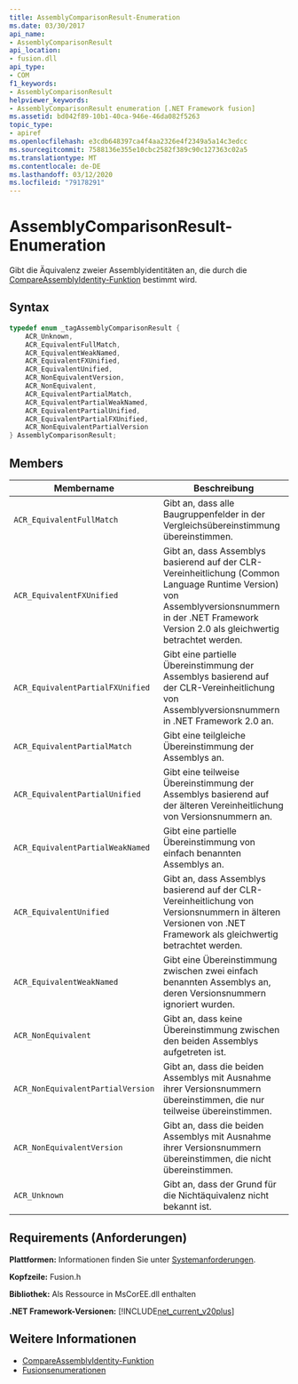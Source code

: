 ```yaml
---
title: AssemblyComparisonResult-Enumeration
ms.date: 03/30/2017
api_name:
- AssemblyComparisonResult
api_location:
- fusion.dll
api_type:
- COM
f1_keywords:
- AssemblyComparisonResult
helpviewer_keywords:
- AssemblyComparisonResult enumeration [.NET Framework fusion]
ms.assetid: bd042f89-10b1-40ca-946e-46da082f5263
topic_type:
- apiref
ms.openlocfilehash: e3cdb648397ca4f4aa2326e4f2349a5a14c3edcc
ms.sourcegitcommit: 7588136e355e10cbc2582f389c90c127363c02a5
ms.translationtype: MT
ms.contentlocale: de-DE
ms.lasthandoff: 03/12/2020
ms.locfileid: "79178291"
---
```

# <a name="assemblycomparisonresult-enumeration"></a>AssemblyComparisonResult-Enumeration
Gibt die Äquivalenz zweier Assemblyidentitäten an, die durch die [CompareAssemblyIdentity-Funktion](compareassemblyidentity-function.md) bestimmt wird.  
  
## <a name="syntax"></a>Syntax  
  
```cpp  
typedef enum _tagAssemblyComparisonResult {  
    ACR_Unknown,
    ACR_EquivalentFullMatch,  
    ACR_EquivalentWeakNamed,  
    ACR_EquivalentFXUnified,  
    ACR_EquivalentUnified,
    ACR_NonEquivalentVersion,  
    ACR_NonEquivalent,
    ACR_EquivalentPartialMatch,  
    ACR_EquivalentPartialWeakNamed,
    ACR_EquivalentPartialUnified,  
    ACR_EquivalentPartialFXUnified,  
    ACR_NonEquivalentPartialVersion
} AssemblyComparisonResult;  
```  
  
## <a name="members"></a>Members  
  
|Membername|Beschreibung|  
|-----------------|-----------------|  
|`ACR_EquivalentFullMatch`|Gibt an, dass alle Baugruppenfelder in der Vergleichsübereinstimmung übereinstimmen.|  
|`ACR_EquivalentFXUnified`|Gibt an, dass Assemblys basierend auf der CLR-Vereinheitlichung (Common Language Runtime Version) von Assemblyversionsnummern in der .NET Framework Version 2.0 als gleichwertig betrachtet werden.|  
|`ACR_EquivalentPartialFXUnified`|Gibt eine partielle Übereinstimmung der Assemblys basierend auf der CLR-Vereinheitlichung von Assemblyversionsnummern in .NET Framework 2.0 an.|  
|`ACR_EquivalentPartialMatch`|Gibt eine teilgleiche Übereinstimmung der Assemblys an.|  
|`ACR_EquivalentPartialUnified`|Gibt eine teilweise Übereinstimmung der Assemblys basierend auf der älteren Vereinheitlichung von Versionsnummern an.|  
|`ACR_EquivalentPartialWeakNamed`|Gibt eine partielle Übereinstimmung von einfach benannten Assemblys an.|  
|`ACR_EquivalentUnified`|Gibt an, dass Assemblys basierend auf der CLR-Vereinheitlichung von Versionsnummern in älteren Versionen von .NET Framework als gleichwertig betrachtet werden.|  
|`ACR_EquivalentWeakNamed`|Gibt eine Übereinstimmung zwischen zwei einfach benannten Assemblys an, deren Versionsnummern ignoriert wurden.|  
|`ACR_NonEquivalent`|Gibt an, dass keine Übereinstimmung zwischen den beiden Assemblys aufgetreten ist.|  
|`ACR_NonEquivalentPartialVersion`|Gibt an, dass die beiden Assemblys mit Ausnahme ihrer Versionsnummern übereinstimmen, die nur teilweise übereinstimmen.|  
|`ACR_NonEquivalentVersion`|Gibt an, dass die beiden Assemblys mit Ausnahme ihrer Versionsnummern übereinstimmen, die nicht übereinstimmen.|  
|`ACR_Unknown`|Gibt an, dass der Grund für die Nichtäquivalenz nicht bekannt ist.|  
  
## <a name="requirements"></a>Requirements (Anforderungen)  
 **Plattformen:** Informationen finden Sie unter [Systemanforderungen](../../get-started/system-requirements.md).  
  
 **Kopfzeile:** Fusion.h  
  
 **Bibliothek:** Als Ressource in MsCorEE.dll enthalten  
  
 **.NET Framework-Versionen:** [!INCLUDE[net_current_v20plus](../../../../includes/net-current-v20plus-md.md)]  
  
## <a name="see-also"></a>Weitere Informationen

- [CompareAssemblyIdentity-Funktion](compareassemblyidentity-function.md)
- [Fusionsenumerationen](fusion-enumerations.md)
